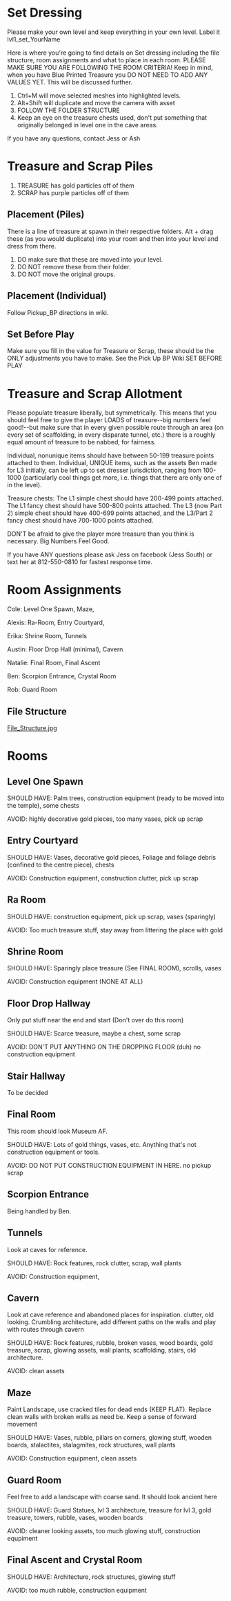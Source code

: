 # Set Dressing
Please make your own level and keep everything in your own level. Label it lvl1_set_YourName

Here is where you're going to find details on Set dressing including the file structure, room assignments and what to place in each room. PLEASE MAKE SURE YOU ARE FOLLOWING THE ROOM CRITERIA! Keep in mind, when you have Blue Printed Treasure you DO NOT NEED TO ADD ANY VALUES YET. This will be discussed further.
1. Ctrl+M will move selected meshes into highlighted levels.
1. Alt+Shift will duplicate and move the camera with asset
1. FOLLOW THE FOLDER STRUCTURE
1. Keep an eye on the treasure chests used, don't put something that originally belonged in level one in the cave areas.

If you have any questions, contact Jess or Ash

# Treasure and Scrap Piles
1. TREASURE has gold particles off of them
1. SCRAP has purple particles off of them

## Placement (Piles)

There is a line of treasure at spawn in their respective folders. Alt + drag these (as you would duplicate) into your room and then into your level and dress from there. 

1. DO make sure that these are moved into your level.
1. DO NOT remove these from their folder.
1. DO NOT move the original groups.

## Placement (Individual)
Follow Pickup_BP directions in wiki.

## Set Before Play 

Make sure you fill in the value for Treasure or Scrap, these should be the ONLY adjustments you have to make. See the Pick Up BP Wiki SET BEFORE PLAY


# Treasure and Scrap Allotment

Please populate treasure liberally, but symmetrically. This means that you should feel free to give the player LOADS of treasure--big numbers feel good!--but make sure that in every given possible route through an area (on every set of scaffolding, in every disparate tunnel, etc.) there is a roughly equal amount of treasure to be nabbed, for fairness.

Individual, nonunique items should have between 50-199 treasure points attached to them. Individual, UNIQUE items, such as the assets Ben made for L3 initially, can be left up to set dresser jurisdiction, ranging from 100-1000 (particularly cool things get more, i.e. things that there are only one of in the level).

Treasure chests: The L1 simple chest should have 200-499 points attached. The L1 fancy chest should have 500-800 points attached. The L3 (now Part 2) simple chest should have 400-699 points attached, and the L3/Part 2 fancy chest should have 700-1000 points attached.

DON'T be afraid to give the player more treasure than you think is necessary. Big Numbers Feel Good.

If you have ANY questions please ask Jess on facebook (Jess South) or text her at 812-550-0810 for fastest response time.

# Room Assignments

Cole: Level One Spawn, Maze,

Alexis: Ra-Room, Entry Courtyard,

Erika: Shrine Room, Tunnels 

Austin: Floor Drop Hall (minimal), Cavern

Natalie: Final Room, Final Ascent

Ben: Scorpion Entrance, Crystal Room

Rob: Guard Room


## File Structure
[File_Structure.jpg](wiki-attachment:File_Structure.jpg)


# Rooms

## Level One Spawn

SHOULD HAVE: Palm trees, construction equipment (ready to be moved into the temple), some chests

AVOID: highly decorative gold pieces, too many vases, pick up scrap

## Entry Courtyard
SHOULD HAVE: Vases, decorative gold pieces, Foliage and foliage debris (confined to the centre piece), chests

AVOID: Construction equipment, construction clutter, pick up scrap
## Ra Room
SHOULD HAVE: construction equipment, pick up scrap, vases (sparingly)

AVOID: Too much treasure stuff, stay away from littering the place with gold

## Shrine Room

SHOULD HAVE: Sparingly place treasure (See FINAL ROOM), scrolls, vases

AVOID: Construction equipment (NONE AT ALL)

## Floor Drop Hallway
Only put stuff near the end and start (Don't over do this room)

SHOULD HAVE: Scarce treasure, maybe  a chest, some scrap

AVOID: DON'T PUT ANYTHING ON THE DROPPING FLOOR (duh) no construction equipment

## Stair Hallway
To be decided

## Final Room
This room should look Museum AF.

SHOULD HAVE: Lots of gold things, vases, etc. Anything that's not construction equipment or tools.

AVOID: DO NOT PUT CONSTRUCTION EQUIPMENT IN HERE. no pickup scrap

## Scorpion Entrance
Being handled by Ben.

## Tunnels

Look at caves for reference. 

SHOULD HAVE: Rock features, rock clutter, scrap, wall plants

AVOID: Construction equipment, 

## Cavern

Look at cave reference and abandoned places for inspiration. clutter, old looking. Crumbling architecture, add different paths on the walls and play with routes through cavern

SHOULD HAVE: Rock features, rubble, broken vases, wood boards, gold treasure, scrap, glowing assets, wall plants, scaffolding, stairs, old architecture.

AVOID: clean assets

## Maze

Paint Landscape, use cracked tiles for dead ends (KEEP FLAT). Replace clean walls with broken walls as need be. Keep a sense of forward movement

SHOULD HAVE: Vases, rubble, pillars on corners, glowing stuff, wooden boards, stalactites, stalagmites, rock structures, wall plants

AVOID: Construction equipment, clean assets

## Guard Room

Feel free to add a landscape with coarse sand. It should look ancient here

SHOULD HAVE: Guard Statues, lvl 3 architecture, treasure for lvl 3, gold treasure, towers, rubble, vases, wooden boards

AVOID: cleaner looking assets, too much glowing stuff, construction equpiment

## Final Ascent and Crystal Room

SHOULD HAVE: Architecture, rock structures, glowing stuff

AVOID: too much rubble, construction equipment